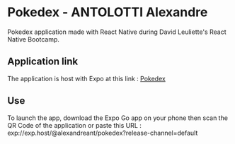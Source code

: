 # Pokedex - ANTOLOTTI Alexandre

Pokedex application made with React Native during David Leuliette's React Native Bootcamp.

## Application link

The application is host with Expo at this link : [Pokedex](https://expo.dev/@alexandreant/pokedex)

## Use

To launch the app, download the Expo Go app on your phone then scan the QR Code of the application or paste this URL : exp://exp.host/@alexandreant/pokedex?release-channel=default
